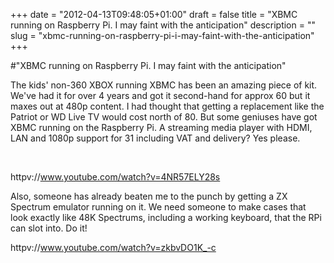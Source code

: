 +++
date = "2012-04-13T09:48:05+01:00"
draft = false
title = "XBMC running on Raspberry Pi. I may faint with the anticipation"
description = ""
slug = "xbmc-running-on-raspberry-pi-i-may-faint-with-the-anticipation"
+++

#"XBMC running on Raspberry Pi. I may faint with the anticipation"

The kids' non-360 XBOX running XBMC has been an amazing piece of kit. We've had it for over 4 years and got it second-hand for approx 60 but it maxes out at 480p content. I had thought that getting a replacement like the Patriot or WD Live TV would cost north of 80. But some geniuses have got XBMC running on the Raspberry Pi. A streaming media player with HDMI, LAN and 1080p support for 31 including VAT and delivery? Yes please.

&nbsp;

httpv://www.youtube.com/watch?v=4NR57ELY28s

Also, someone has already beaten me to the punch by getting a ZX Spectrum emulator running on it. We need someone to make cases that look exactly like 48K Spectrums, including a working keyboard, that the RPi can slot into. Do it!

httpv://www.youtube.com/watch?v=zkbvDO1K_-c

